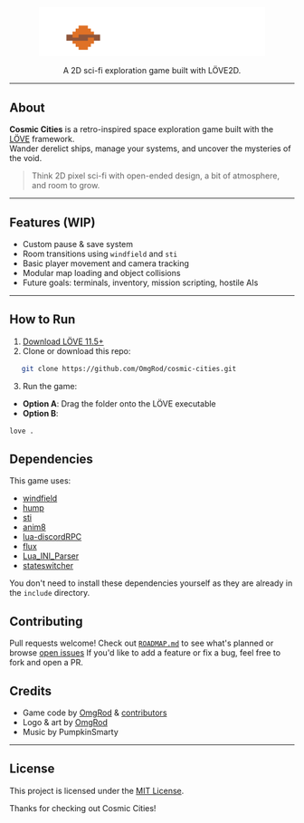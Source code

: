 <p align="center">
  <img src="assets/sprites/CC_titleLogo_001.png" alt="Cosmic Cities" width="400"/>
</p>

<p align="center">A 2D sci-fi exploration game built with LÖVE2D.</p>

---

## About

**Cosmic Cities** is a retro-inspired space exploration game built with the [LÖVE](https://love2d.org/) framework.  
Wander derelict ships, manage your systems, and uncover the mysteries of the void.

> Think 2D pixel sci-fi with open-ended design, a bit of atmosphere, and room to grow.

---

## Features (WIP)

- Custom pause & save system
- Room transitions using `windfield` and `sti`
- Basic player movement and camera tracking
- Modular map loading and object collisions
- Future goals: terminals, inventory, mission scripting, hostile AIs

---

## How to Run

1. [Download LÖVE 11.5+](https://love2d.org/)
2. Clone or download this repo:

```bash
   git clone https://github.com/OmgRod/cosmic-cities.git
```

3. Run the game:
  - **Option A**: Drag the folder onto the LÖVE executable
  - **Option B**:
```bash
love .
```

## Dependencies

This game uses:

- [windfield](https://github.com/a327ex/windfield)
- [hump](https://github.com/vrld/hump)
- [sti](https://github.com/karai17/Simple-Tiled-Implementation)
- [anim8](https://github.com/kikito/anim8)
- [lua-discordRPC](https://github.com/pfirsich/lua-discordRPC)
- [flux](https://github.com/rxi/flux)
- [Lua_INI_Parser](https://github.com/Dynodzzo/Lua_INI_Parser)
- [stateswitcher](https://ambience.sk/love2d-a-state-switcher-class-lua/)

You don't need to install these dependencies yourself as they are already in the `include` directory.

## Contributing

Pull requests welcome!
Check out [`ROADMAP.md`](ROADMAP.md) to see what's planned or browse [open issues](https://github.com/OmgRod/cosmic-cities/issues)
If you'd like to add a feature or fix a bug, feel free to fork and open a PR.

## Credits

- Game code by [OmgRod](https://github.com/OmgRod) & [contributors](https://github.com/OmgRod/cosmic-cities/graphs/contributors)
- Logo & art by [OmgRod](https://github.com/OmgRod)
- Music by PumpkinSmarty

---

## License

This project is licensed under the [MIT License](LICENSE).

Thanks for checking out Cosmic Cities!
